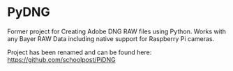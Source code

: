 # PyDNG

Former project for Creating Adobe DNG RAW files using Python. Works with any Bayer RAW Data including native support for Raspberry Pi cameras.

Project has been renamed and can be found here: https://github.com/schoolpost/PiDNG
